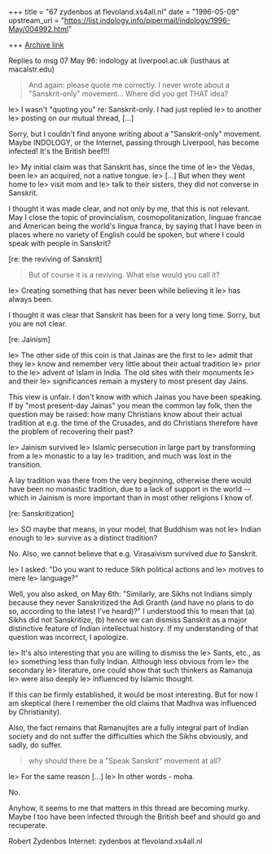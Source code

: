 +++
title = "67 zydenbos at flevoland.xs4all.nl"
date = "1996-05-09"
upstream_url = "https://list.indology.info/pipermail/indology/1996-May/004992.html"

+++
[Archive link](https://list.indology.info/pipermail/indology/1996-May/004992.html)


Replies to msg 07 May 96: indology at liverpool.ac.uk (lusthaus at macalstr.edu)

>And again: please quote me correctly. I never wrote about a
> "Sanskrit-only"
>movement... Where did you get THAT idea?

 le> I wasn't "quoting you" re: Sanskrit-only. I had just replied
 le> to another
 le> posting on our mutual thread, [...]

Sorry, but I couldn't find anyone writing about a "Sanskrit-only" movement.
Maybe INDOLOGY, or the Internet, passing through Liverpool, has become
infected! It's the British beef!!!

 le> My initial claim was that Sanskrit has, since the time of
 le> the Vedas, been
 le> an acquired, not a native tongue.
 le> [...] But when they went home to
 le> visit mom and
 le> talk to their sisters, they did not converse in Sanskrit.

I thought it was made clear, and not only by me, that this is not relevant. May
I close the topic of provincialism, cosmopolitanization, linguae francae and
American being the world's lingua franca, by saying that I have been in places
where no variety of English could be spoken, but where I could speak with
people in Sanskrit?

[re: the reviving of Sanskrit]

>But of course it is a reviving. What else would you call it?

 le> Creating something that has never been while believing it
 le> has always been.

I thought it was clear that Sanskrit has been for a very long time. Sorry, but
you are not clear.

[re: Jainism]

 le> The other side of this coin is that Jainas are the first to
 le> admit that they
 le> know and remember very little about their actual tradition
 le> prior to the
 le> advent of Islam in India. The old sites with their monuments
 le> and their
 le> significances remain a mystery to most present day Jains.

This view is unfair. I don't know with which Jainas you have been speaking. If
by "most present-day Jainas" you mean the common lay folk, then the question
may be raised: how many Christians know about their actual tradition at e.g.
the time of the Crusades, and do Christians therefore have the problem of
recovering their past?

 le> Jainism survived
 le> Islamic persecution in large part by transforming from a
 le> monastic to a lay
 le> tradition, and much was lost in the transition.

A lay tradition was there from the very beginning, otherwise there would have
been no monastic tradition, due to a lack of support in the world -- which in
Jainism is more important than in most other religions I know of.

[re: Sanskritization]

 le> SO maybe that means, in your model, that Buddhism was not
 le> Indian enough to
 le> survive as a distinct tradition?

No. Also, we cannot believe that e.g. Virasaivism survived _due to_ Sanskrit.

 le> I asked:  "Do you want to reduce Sikh political actions and
 le> motives to mere
 le> language?"

Well, you also asked, on May 6th: "Similarly, are Sikhs not Indians simply
because they never Sanskritized the Adi Granth (and have no plans to do so,
according to the latest I've heard)?" I understood this to mean that (a) Sikhs
did not Sanskritize, (b) hence we can dismiss Sanskrit as a major distinctive
feature of Indian intellectual history. If my understanding of that question
was incorrect, I apologize.

 le> It's also interesting that you are willing to dismiss the
 le> Sants, etc., as
 le> something less than fully Indian. Although less obvious from
 le> the secondary
 le> literature, one could show that such thinkers as Ramanuja
 le> were also deeply
 le> influenced by Islamic thought.

If this can be firmly established, it would be most interesting. But for now I
am skeptical (here I remember the old claims that Madhva was influenced by
Christianity).

Also, the fact remains that Ramanujites are a fully integral part of Indian
society and do not suffer the difficulties which the Sikhs obviously, and
sadly, do suffer.

> why
>should there be a "Speak Sanskrit" movement at all?

 le> For the same reason [...]
 le> In other words - moha.

No.

Anyhow, it seems to me that matters in this thread are becoming murky. Maybe I
too have been infected through the British beef and should go and recuperate.

Robert Zydenbos
Internet: zydenbos at flevoland.xs4all.nl






